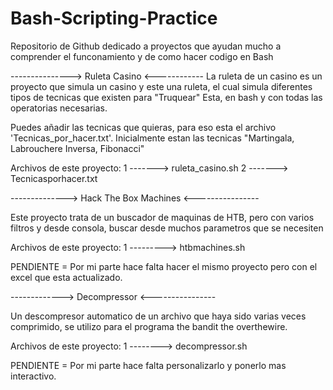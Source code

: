 # Bash-Scripting-Practice
Repositorio de Github dedicado a proyectos que ayudan mucho a comprender el funconamiento y de como hacer codigo en Bash

---------------> Ruleta Casino <------------
La ruleta de un casino es un proyecto que simula un casino y este una ruleta, el cual simula diferentes tipos de tecnicas que existen para "Truquear" Esta, en bash y con todas las operatorias necesarias.

Puedes añadir las tecnicas que quieras, para eso esta el archivo 'Tecnicas_por_hacer.txt'. Inicialmente estan las tecnicas "Martingala, Labrouchere Inversa, Fibonacci"

Archivos de este proyecto: 
1 -------> ruleta_casino.sh
2 -------> Tecnicasporhacer.txt


--------------> Hack The Box Machines <----------------

Este proyecto trata de un buscador de maquinas de HTB, pero con varios filtros y desde consola, buscar desde muchos parametros que se necesiten

Archivos de este proyecto:
1 ---------> htbmachines.sh

PENDIENTE = Por mi parte hace falta hacer el mismo proyecto pero con el excel que esta actualizado.


-------------> Decompressor <----------------

Un descompresor automatico de un archivo que haya sido varias veces comprimido, se utilizo para el programa the bandit the overthewire.

Archivos de este proyecto:
1 --------> decompressor.sh

PENDIENTE = Por mi parte hace falta personalizarlo y ponerlo mas interactivo.


